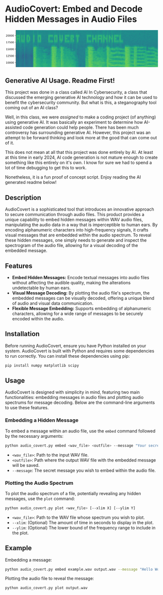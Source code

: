 # AudioCovert: Embed and Decode Hidden Messages in Audio Files

![Example Image](example.png)

## Generative AI Usage. Readme First!

This project was done in a class called AI In Cybersecurity, a class that discussed the emerging generative AI technology and how it can be used to benefit the cybersecurity community. But what is this, a steganography tool coming out of an AI class? 

Well, in this class, we were _assigned_ to make a coding project (of anything) using generative AI. It was basically an experiment to determine how AI-assisted code generation could help people. There has been much controversy has surrounding generative AI. However, this project was an attempt to be forward thinking and look more at the good that can come out of it.

This does not mean at all that this project was done entirely by AI. At least at this time in early 2024, AI code generation is not mature enough to create something like this entirely on it's own. I know for sure we had to spend a lot of time debugging to get this to work. 

Nonetheless, it is a fun proof of concept script. Enjoy reading the AI generated readme below!

## Description

AudioCovert is a sophisticated tool that introduces an innovative approach to secure communication through audio files. This product provides a unique capability to embed hidden messages within WAV audio files, manipulating the audio data in a way that is imperceptible to human ears. By encoding alphanumeric characters into high-frequency signals, it crafts visual messages that are embedded within the audio spectrum. To reveal these hidden messages, one simply needs to generate and inspect the spectrogram of the audio file, allowing for a visual decoding of the embedded message.

## Features

- **Embed Hidden Messages:** Encode textual messages into audio files without affecting the audible quality, making the alterations undetectable by human ears.
- **Visual Message Decoding:** By plotting the audio file's spectrum, the embedded messages can be visually decoded, offering a unique blend of audio and visual data communication.
- **Flexible Message Embedding:** Supports embedding of alphanumeric characters, allowing for a wide range of messages to be securely encoded within the audio.

## Installation

Before running AudioCovert, ensure you have Python installed on your system. AudioCovert is built with Python and requires some dependencies to run correctly. You can install these dependencies using pip:

```bash
pip install numpy matplotlib scipy
```

## Usage

AudioCovert is designed with simplicity in mind, featuring two main functionalities: embedding messages in audio files and plotting audio spectrums for message decoding. Below are the command-line arguments to use these features.

### Embedding a Hidden Message

To embed a message within an audio file, use the `embed` command followed by the necessary arguments:

```bash
python audio_covert.py embed <wav_file> <outfile> --message "Your secret message"
```

- `<wav_file>`: Path to the input WAV file.
- `<outfile>`: Path where the output WAV file with the embedded message will be saved.
- `--message`: The secret message you wish to embed within the audio file.

### Plotting the Audio Spectrum

To plot the audio spectrum of a file, potentially revealing any hidden messages, use the `plot` command:

```bash
python audio_covert.py plot <wav_file> [--xlim X] [--ylim Y]
```

- `<wav_file>`: Path to the WAV file whose spectrum you wish to plot.
- `--xlim`: (Optional) The amount of time in seconds to display in the plot.
- `--ylim`: (Optional) The lower bound of the frequency range to include in the plot.

## Example

Embedding a message:

```bash
python audio_covert.py embed example.wav output.wav --message "Hello World"
```

Plotting the audio file to reveal the message:

```bash
python audio_covert.py plot output.wav
```
